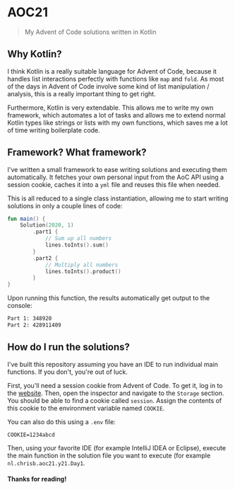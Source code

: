 # AOC21

> My Advent of Code solutions written in Kotlin

## Why Kotlin?

I think Kotlin is a really suitable language for Advent of Code, because it handles list interactions perfectly with
functions like `map` and `fold`. As most of the days in Advent of Code involve some kind of list manipulation /
analysis, this is a really important thing to get right.

Furthermore, Kotlin is very extendable. This allows me to write my own framework, which automates a lot of tasks and
allows me to extend normal Kotlin types like strings or lists with my own functions, which saves me a lot of time
writing boilerplate code.

## Framework? What framework?

I've written a small framework to ease writing solutions and executing them automatically. It fetches your own personal
input from the AoC API using a session cookie, caches it into a `yml` file and reuses this file when needed.

This is all reduced to a single class instantiation, allowing me to start writing solutions in only a couple lines of
code:

```kotlin
fun main() {
    Solution(2020, 1)
        .part1 {
            // Sum up all numbers
            lines.toInts().sum()
        }
        .part2 {
            // Multiply all numbers
            lines.toInts().product()
        }
}

```

Upon running this function, the results automatically get output to the console:

```sh
Part 1: 348920
Part 2: 428911409
```

## How do I run the solutions?

I've built this repository assuming you have an IDE to run individual main functions. If you don't, you're out of luck.

First, you'll need a session cookie from Advent of Code. To get it, log in to the [website](https://adventofcode.com/).
Then, open the inspector and navigate to the `Storage` section. You should be able to find a cookie called `session`.
Assign the contents of this cookie to the environment variable named `COOKIE`.

You can also do this using a `.env` file:

```properties
COOKIE=1234abcd
```

Then, using your favorite IDE (for example IntelliJ IDEA or Eclipse), execute the main function in the solution file you
want to execute (for example `nl.chrisb.aoc21.y21.Day1`.

#### Thanks for reading!
